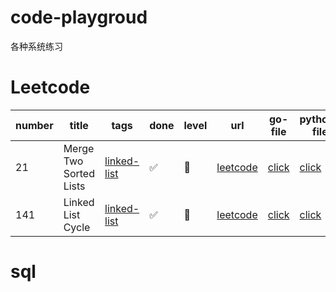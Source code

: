# code-playgroud

各种系统练习


# Leetcode

number | title | tags | done | level | url | go-file | python-file | date
---  | --- | --- | --- | --- | --- | --- | --- | ---
21 | Merge Two Sorted Lists | [linked-list](https://leetcode.com/tag/linked-list/) | ✅ | 🔴 | [leetcode](https://leetcode.com/problems/merge-two-sorted-lists/) | [click](https://github.com/watermelo/code-playgroud/blob/master/leetcode/linked-list/21_merge_two_sorted_lists.go) | [click]() | 2019-04-08
141 | Linked List Cycle | [linked-list](https://leetcode.com/tag/linked-list/) |✅ | 🔴 | [leetcode](https://leetcode.com/problems/linked-list-cycle/) | [click](https://github.com/watermelo/code-playgroud/blob/master/leetcode/linked-list/141_linked_list_cycle.go) | [click]() | 2019-04-08

# sql


